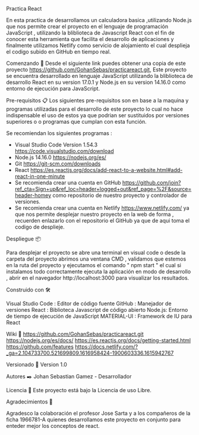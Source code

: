 Practica  React 

En esta practica de  desarrollamos un calculadora basica ,utilizando Node.js que nos permite  crear el proyecto en el  lenguaje de programación JavaScript , utilizando la bliblioteca de Javascript React con el  fin de conocer esta herramienta que facilita el desarrollo de aplicaciones y finalmente utilizamos Netlify como servicio de alojamiento  el  cual desplieja  el codigo subido en GitHub en tiempo real.

Comenzando 🚀
Desde el siguiente link puedes obtener una copia de este proyecto https://github.com/GohanSebas/practicareact.git,
Este proyecto se encuentra desarrollado en lenguaje JavaScript utilizando la bliblioteca de desarrollo React en su version 17.0.1   y Node.js en su version 14.16.0 como entorno de ejecución para JavaScript.


Pre-requisitos 📋
Los siguientes pre-requisitos son en base a la maquina y programas utilizadas para el desarrollo de este proyecto lo cual no hace indispensable el uso de estos ya que podrian ser sustituidos por versiones superiores o o programas que cumplan con esta función.

Se recomiendan los siguientes programas :

- Visual Studio Code Version 1.54.3  https://code.visualstudio.com/download
- Node.js  14.16.0 https://nodejs.org/es/
- Git  https://git-scm.com/downloads
- React https://es.reactjs.org/docs/add-react-to-a-website.html#add-react-in-one-minute
- Se recomienda crear una cuenta en GitHub  https://github.com/join?ref_cta=Sign+up&ref_loc=header+logged+out&ref_page=%2F&source=header-homey como repositorio de nuestro proyecto y controlador de versiones.
- Se recomienda crear una cuenta en Netlify https://www.netlify.com/ ya que nos permite desplejar nuestro proyecto en la web de forma , recuerden enlazarlo con el repositorio el GitHub ya que de aqui toma el codigo de desplieje.


Despliegue 📦

Para desplejar el proyecto se abre una terminal en visual code  o   desde la carpeta del proyecto abrimos una ventana CMD , validamos que estemos en la ruta del proyecto  y ejecutamos el comando " npm start " el cual si  instalamos todo correctamente ejecuta la aplicación en modo de desarrollo  , abrir en el navegador            http://localhost:3000 para visualizar los resultados.

Construido con 🛠️

Visual Studio Code : Editor de código fuente
GitHub : Manejador de versiones 
React : Biblioteca Javascript de código abierto
Node.js: Entorno de tiempo de ejecución de JavaScript
MATERIAL-UI : Framework de IU para React

Wiki 📖
https://github.com/GohanSebas/practicareact.git
https://nodejs.org/es/docs/
https://es.reactjs.org/docs/getting-started.html
https://github.com/features
https://docs.netlify.com/?_ga=2.104733700.521699809.1616958424-1900603336.1615942767


Versionado 📌
Version 1.0


Autores ✒️
Johan Sebastian Gamez - Desarrollador

Licencia 📄
Este proyecto está bajo la Licencia de uso Libre.


Agradecimientos 🎁

Agradesco la colaboración el profesor Jose Sarta y a los compañeros de la ficha 1966781-A quienes desarrollamos este proyecto en conjunto para enteder mejor los conceptos de react.

